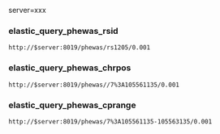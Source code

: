 

server=xxx

### elastic_query_phewas_rsid

`http://$server:8019/phewas/rs1205/0.001`

### elastic_query_phewas_chrpos

`http://$server:8019/phewas//7%3A105561135/0.001`

### elastic_query_phewas_cprange

`http://$server:8019/phewas/7%3A105561135-105563135/0.001`
